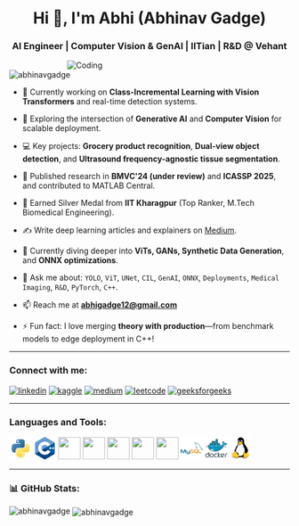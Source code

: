 <h1 align="center">Hi 👋, I'm Abhi (Abhinav Gadge)</h1>
<h3 align="center">AI Engineer | Computer Vision & GenAI | IITian | R&D @ Vehant</h3>

<img align="right" alt="Coding" width="400" src="https://i.pinimg.com/originals/91/16/8b/91168b4873f6659b3e9fdfe4b89cd864.gif">

<p align="left"> <img src="https://komarev.com/ghpvc/?username=abhinavgadge&label=Profile%20views&color=0e75b6&style=flat" alt="abhinavgadge" /> </p>

- 🔬 Currently working on **Class-Incremental Learning with Vision Transformers** and real-time detection systems.

- 🧠 Exploring the intersection of **Generative AI** and **Computer Vision** for scalable deployment.

- 💻 Key projects: **Grocery product recognition**, **Dual-view object detection**, and **Ultrasound frequency-agnostic tissue segmentation**.

- 📄 Published research in **BMVC'24 (under review)** and **ICASSP 2025**, and contributed to MATLAB Central.

- 🏅 Earned Silver Medal from **IIT Kharagpur** (Top Ranker, M.Tech Biomedical Engineering).

- ✍️ Write deep learning articles and explainers on [Medium](https://medium.com/@abhigadge12).

- 🌱 Currently diving deeper into **ViTs, GANs, Synthetic Data Generation**, and **ONNX optimizations**.

- 💬 Ask me about: `YOLO`, `ViT`, `UNet`, `CIL`, `GenAI`, `ONNX`, `Deployments`, `Medical Imaging`, `R&D`, `PyTorch`, `C++`.

- 📫 Reach me at **abhigadge12@gmail.com**

- ⚡ Fun fact: I love merging **theory with production**—from benchmark models to edge deployment in C++!

---

<h3 align="left">Connect with me:</h3>
<p align="left">
<a href="https://linkedin.com/in/abhinav-gadge-65a084216/" target="blank"><img align="center" src="https://raw.githubusercontent.com/rahuldkjain/github-profile-readme-generator/master/src/images/icons/Social/linked-in-alt.svg" alt="linkedin" height="30" width="40" /></a>
<a href="https://kaggle.com/abhinavgadge" target="blank"><img align="center" src="https://raw.githubusercontent.com/rahuldkjain/github-profile-readme-generator/master/src/images/icons/Social/kaggle.svg" alt="kaggle" height="30" width="40" /></a>
<a href="https://medium.com/@abhigadge12" target="blank"><img align="center" src="https://raw.githubusercontent.com/rahuldkjain/github-profile-readme-generator/master/src/images/icons/Social/medium.svg" alt="medium" height="30" width="40" /></a>
<a href="https://www.leetcode.com/abhigadge12" target="blank"><img align="center" src="https://raw.githubusercontent.com/rahuldkjain/github-profile-readme-generator/master/src/images/icons/Social/leet-code.svg" alt="leetcode" height="30" width="40" /></a>
<a href="https://auth.geeksforgeeks.org/user/abhigadge12" target="blank"><img align="center" src="https://raw.githubusercontent.com/rahuldkjain/github-profile-readme-generator/master/src/images/icons/Social/geeks-for-geeks.svg" alt="geeksforgeeks" height="30" width="40" /></a>
</p>

---

<h3 align="left">Languages and Tools:</h3>
<p align="left"> 
  <a href="https://www.python.org" target="_blank"><img src="https://raw.githubusercontent.com/devicons/devicon/master/icons/python/python-original.svg" width="40" height="40"/></a>
  <a href="https://www.w3schools.com/cpp/" target="_blank"><img src="https://raw.githubusercontent.com/devicons/devicon/master/icons/cplusplus/cplusplus-original.svg" width="40" height="40"/></a>
  <a href="https://pytorch.org/" target="_blank"><img src="https://www.vectorlogo.zone/logos/pytorch/pytorch-icon.svg" width="40" height="40"/></a>
  <a href="https://www.tensorflow.org" target="_blank"><img src="https://www.vectorlogo.zone/logos/tensorflow/tensorflow-icon.svg" width="40" height="40"/></a>
  <a href="https://opencv.org/" target="_blank"><img src="https://www.vectorlogo.zone/logos/opencv/opencv-icon.svg" width="40" height="40"/></a>
  <a href="https://onnx.ai/" target="_blank"><img src="https://upload.wikimedia.org/wikipedia/commons/6/66/ONNX_Logo.png" width="40" height="40"/></a>
  <a href="https://www.mathworks.com/" target="_blank"><img src="https://upload.wikimedia.org/wikipedia/commons/2/21/Matlab_Logo.png" width="40" height="40"/></a>
  <a href="https://www.mysql.com/" target="_blank"><img src="https://raw.githubusercontent.com/devicons/devicon/master/icons/mysql/mysql-original-wordmark.svg" width="40" height="40"/></a>
  <a href="https://www.docker.com/" target="_blank"><img src="https://raw.githubusercontent.com/devicons/devicon/master/icons/docker/docker-original-wordmark.svg" width="40" height="40"/></a>
  <a href="https://www.linux.org/" target="_blank"><img src="https://raw.githubusercontent.com/devicons/devicon/master/icons/linux/linux-original.svg" width="40" height="40"/></a>
</p>

---

<h3 align="left">📊 GitHub Stats:</h3>
<p><img align="left" src="https://github-readme-stats.vercel.app/api/top-langs?username=abhinavgadge&show_icons=true&locale=en&layout=compact" alt="abhinavgadge" /></p>

<p>&nbsp;<img align="center" src="https://github-readme-stats.vercel.app/api?username=abhinavgadge&show_icons=true&locale=en" alt="abhinavgadge" /></p>
